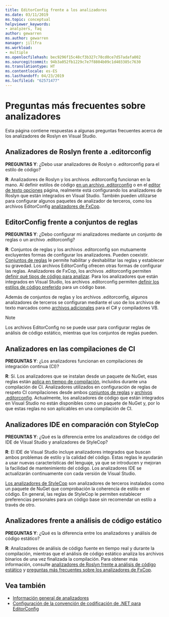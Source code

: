```yaml
---
title: EditorConfig frente a los analizadores
ms.date: 03/11/2019
ms.topic: conceptual
helpviewer_keywords:
- analyzers, faq
author: gewarren
ms.author: gewarren
manager: jillfra
ms.workload:
- multiple
ms.openlocfilehash: bec9296f15c48cf3b327c78cd0ce7d57adafa002
ms.sourcegitcommit: 94b3a052fb1229c7e7f8804b09c1d403385c7630
ms.translationtype: HT
ms.contentlocale: es-ES
ms.lasthandoff: 04/23/2019
ms.locfileid: "62571477"
---
```

# <a name="analyzers-faq"></a>Preguntas más frecuentes sobre analizadores

Esta página contiene respuestas a algunas preguntas frecuentes acerca de los analizadores de Roslyn en Visual Studio.

## <a name="roslyn-analyzers-versus-editorconfig"></a>Analizadores de Roslyn frente a .editorconfig

**PREGUNTAS Y**: ¿Debo usar analizadores de Roslyn o .editorconfig para el estilo de código?

**R**: Analizadores de Roslyn y los archivos .editorconfig funcionan en la mano. Al definir estilos de código [en un archivo .editorconfig](../ide/editorconfig-code-style-settings-reference.md) o en el [editor de texto opciones](../ide/code-styles-and-quick-actions.md) página, realmente está configurando los analizadores de Roslyn que están integrados en Visual Studio. También pueden utilizarse para configurar algunos paquetes de analizador de terceros, como los archivos EditorConfig [analizadores de FxCop](configure-fxcop-analyzers.md).

## <a name="editorconfig-versus-rule-sets"></a>EditorConfig frente a conjuntos de reglas

**PREGUNTAS Y**: ¿Debo configurar mi analizadores mediante un conjunto de reglas o un archivo .editorconfig?

**R**: Conjuntos de reglas y los archivos .editorconfig son mutuamente excluyentes formas de configurar los analizadores. Pueden coexistir. [Conjuntos de reglas](analyzer-rule-sets.md) le permite habilitar y deshabilitar las reglas y establecer su gravedad. Los archivos EditorConfig ofrecen otras formas de configurar las reglas. Analizadores de FxCop, los archivos .editorconfig permiten [definir qué tipos de código para analizar](fxcop-analyzer-options.md). Para los analizadores que están integrados en Visual Studio, los archivos .editorconfig permiten [definir los estilos de código preferido](../ide/editorconfig-code-style-settings-reference.md) para un código base.

Además de conjuntos de reglas y los archivos .editorconfig, algunos analizadores de terceros se configuran mediante el uso de los archivos de texto marcados como [archivos adicionales](../ide/build-actions.md#build-action-values) para el C# y compiladores VB.

> [!NOTE]
> Los archivos EditorConfig no se puede usar para configurar reglas de análisis de código estático, mientras que los conjuntos de reglas pueden.

## <a name="analyzers-in-ci-builds"></a>Analizadores en las compilaciones de CI

**PREGUNTAS Y**: ¿Los analizadores funcionan en compilaciones de integración continua (CI)?

**R**: Sí. Los analizadores que se instalan desde un paquete de NuGet, esas reglas están [aplica en tiempo de compilación](roslyn-analyzers-overview.md#build-errors), incluidos durante una compilación de CI. Analizadores utilizados en configuración de reglas de respeto CI compilaciones desde ambos [conjuntos de reglas](analyzer-rule-sets.md) y [archivos .editorconfig](configure-fxcop-analyzers.md). Actualmente, los analizadores de código que están integrados en Visual Studio no están disponibles como un paquete de NuGet y, por lo que estas reglas no son aplicables en una compilación de CI.

## <a name="ide-analyzers-versus-stylecop"></a>Analizadores IDE en comparación con StyleCop

**PREGUNTAS Y**: ¿Qué es la diferencia entre los analizadores de código del IDE de Visual Studio y analizadores de StyleCop?

**R**: El IDE de Visual Studio incluye analizadores integrados que buscan ambos problemas de estilo y la calidad del código. Estas reglas le ayudarán a usar nuevas características del lenguaje, ya que se introducen y mejoran la facilidad de mantenimiento del código. Los analizadores IDE se actualizarán continuamente con cada versión de Visual Studio.

[Los analizadores de StyleCop](https://github.com/DotNetAnalyzers/StyleCopAnalyzers) son analizadores de terceros instalados como un paquete de NuGet que comprobación la coherencia de estilo en el código. En general, las reglas de StyleCop le permiten establecer preferencias personales para un código base sin recomendar un estilo a través de otro.

## <a name="analyzers-versus-static-code-analysis"></a>Analizadores frente a análisis de código estático

**PREGUNTAS Y**: ¿Qué es la diferencia entre los analizadores y análisis de código estático?

**R**: Analizadores de análisis de código fuente en tiempo real y durante la compilación, mientras que el análisis de código estático analiza los archivos binarios de una vez finalizada la compilación. Para obtener más información, consulte [analizadores de Roslyn frente a análisis de código estático](roslyn-analyzers-overview.md#roslyn-analyzers-vs-static-code-analysis) y [preguntas más frecuentes sobre los analizadores de FxCop](fxcop-analyzers-faq.md).

## <a name="see-also"></a>Vea también

- [Información general de analizadores](roslyn-analyzers-overview.md)
- [Configuración de la convención de codificación de .NET para EditorConfig](../ide/editorconfig-code-style-settings-reference.md)